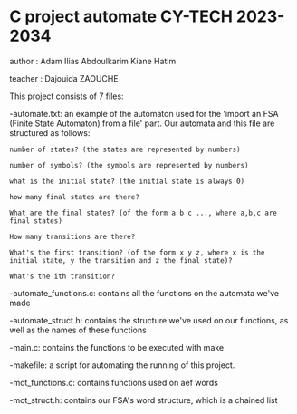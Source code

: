 # C project automate CY-TECH 2023-2034

author : Adam Ilias Abdoulkarim Kiane Hatim

teacher : Dajouida ZAOUCHE

This project consists of 7 files:

-automate.txt: an example of the automaton used for the 'import an FSA (Finite State Automaton) from a file' part. Our automata and this file are structured as follows:
    
    number of states? (the states are represented by numbers)
    
    number of symbols? (the symbols are represented by numbers)
    
    what is the initial state? (the initial state is always 0)
    
    how many final states are there?
    
    What are the final states? (of the form a b c ..., where a,b,c are final states)
    
    How many transitions are there?
    
    What's the first transition? (of the form x y z, where x is the initial state, y the transition and z the final state)?
    
    What's the ith transition?

-automate_functions.c: contains all the functions on the automata we've made

-automate_struct.h: contains the structure we've used on our functions, as well as the names of these functions

-main.c: contains the functions to be executed with make

-makefile: a script for automating the running of this project.

-mot_functions.c: contains functions used on aef words

-mot_struct.h: contains our FSA's word structure, which is a chained list
